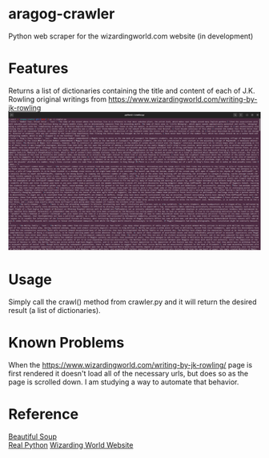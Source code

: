 # aragog-crawler
Python web scraper for the wizardingworld.com website (in development)

# Features
Returns a list of dictionaries containing the title and content of each of J.K. Rowling original writings from https://www.wizardingworld.com/writing-by-jk-rowling
![example](./dicts.png)

# Usage
Simply call the crawl() method from crawler.py and it will return the desired result (a list of dictionaries).

# Known Problems
When the https://www.wizardingworld.com/writing-by-jk-rowling/ page is first rendered it doesn't load all of the necessary urls, but does so as the page is scrolled down.
I am studying a way to automate that behavior.


# Reference
[Beautiful Soup](https://www.crummy.com/software/BeautifulSoup/bs4/doc/)  
[Real Python](https://realpython.com/beautiful-soup-web-scraper-python/)
[Wizarding World Website](https://www.wizardingworld.com/)